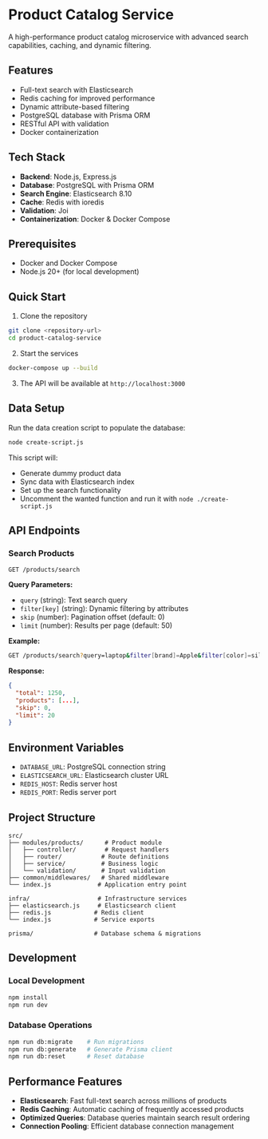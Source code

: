 # Product Catalog Service

A high-performance product catalog microservice with advanced search capabilities, caching, and dynamic filtering.

## Features

- Full-text search with Elasticsearch
- Redis caching for improved performance
- Dynamic attribute-based filtering
- PostgreSQL database with Prisma ORM
- RESTful API with validation
- Docker containerization

## Tech Stack

- **Backend**: Node.js, Express.js
- **Database**: PostgreSQL with Prisma ORM
- **Search Engine**: Elasticsearch 8.10
- **Cache**: Redis with ioredis
- **Validation**: Joi
- **Containerization**: Docker & Docker Compose

## Prerequisites

- Docker and Docker Compose
- Node.js 20+ (for local development)

## Quick Start

1. Clone the repository

```bash
git clone <repository-url>
cd product-catalog-service
```

2. Start the services

```bash
docker-compose up --build
```

3. The API will be available at `http://localhost:3000`

## Data Setup

Run the data creation script to populate the database:

```bash
node create-script.js
```

This script will:

- Generate dummy product data
- Sync data with Elasticsearch index
- Set up the search functionality
- Uncomment the wanted function and run it with `node ./create-script.js`

## API Endpoints

### Search Products

```
GET /products/search
```

**Query Parameters:**

- `query` (string): Text search query
- `filter[key]` (string): Dynamic filtering by attributes
- `skip` (number): Pagination offset (default: 0)
- `limit` (number): Results per page (default: 50)

**Example:**

```bash
GET /products/search?query=laptop&filter[brand]=Apple&filter[color]=silver&skip=0&limit=20
```

**Response:**

```json
{
  "total": 1250,
  "products": [...],
  "skip": 0,
  "limit": 20
}
```

## Environment Variables

- `DATABASE_URL`: PostgreSQL connection string
- `ELASTICSEARCH_URL`: Elasticsearch cluster URL
- `REDIS_HOST`: Redis server host
- `REDIS_PORT`: Redis server port

## Project Structure

```
src/
├── modules/products/      # Product module
│   ├── controller/        # Request handlers
│   ├── router/           # Route definitions
│   ├── service/          # Business logic
│   └── validation/       # Input validation
├── common/middlewares/   # Shared middleware
└── index.js             # Application entry point

infra/                   # Infrastructure services
├── elasticsearch.js     # Elasticsearch client
├── redis.js            # Redis client
└── index.js            # Service exports

prisma/                 # Database schema & migrations
```

## Development

### Local Development

```bash
npm install
npm run dev
```

### Database Operations

```bash
npm run db:migrate    # Run migrations
npm run db:generate   # Generate Prisma client
npm run db:reset      # Reset database
```

## Performance Features

- **Elasticsearch**: Fast full-text search across millions of products
- **Redis Caching**: Automatic caching of frequently accessed products
- **Optimized Queries**: Database queries maintain search result ordering
- **Connection Pooling**: Efficient database connection management
